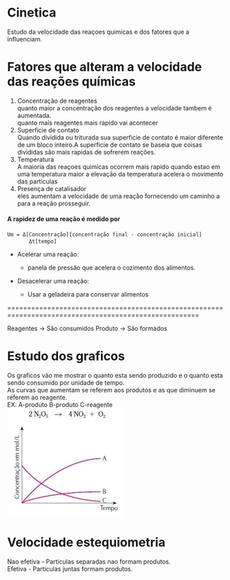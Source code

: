 # Cinetica
Estudo da velocidade das reaçoes quimicas e dos fatores que a influenciam.
# Fatores que alteram a velocidade das reações químicas
1. Concentração de reagentes\
    quanto maior a concentração dos reagentes a velocidade tambem é aumentada.\
    quanto mais reagentes mais rapido vai acontecer
2. Superfície de contato\
   Quando dividida ou triturada sua superficie de contato é maior diferente de um bloco inteiro.A superficie de contato se baseia que coisas divididas são mais rapidas de sofrerem reações.
3. Temperatura\
   A maioria das reaçoes quimicas ocorrem mais rapido quando estao em uma temperatura maior a elevação da temperatura acelera o movimento das particulas
4. Presença de catalisador\
   eles aumentam a velocidade de uma reação fornecendo um caminho a para a reação prosseguir.

#### A rapidez de uma reação é medido por
    Um = Δ[Concentração][concentração final - concentração inicial]
           Δt[tempo]
- Acelerar uma reação:
    - panela de pressão que acelera o cozimento dos alimentos.

- Desacelerar uma reação:
    - Usar a geladeira para conservar alimentos

======================================================================================================

Reagentes -> São consumidos
Produto -> São formados

# Estudo dos graficos
Os graficos vão me mostrar o quanto esta sendo produzido e o quanto esta sendo consumido por unidade de tempo.\
As curvas que aumentam se referem aos produtos e as que diminuem se referem ao reagente.\
EX: A-produto B-produto C-reagente\
<img src="reagente.jpg"><img/>

# Velocidade estequiometria
Nao efetiva - Particulas separadas nao formam produtos.\
Efetiva - Particulas juntas formam produtos.